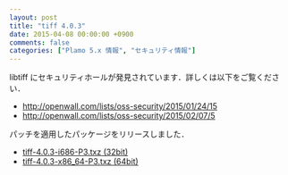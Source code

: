 ```yaml
---
layout: post
title: "tiff 4.0.3"
date: 2015-04-08 00:00:00 +0900
comments: false
categories: ["Plamo 5.x 情報", "セキュリティ情報"]
---
```


libtiff にセキュリティホールが発見されています．詳しくは以下をご覧ください．

* http://openwall.com/lists/oss-security/2015/01/24/15
* http://openwall.com/lists/oss-security/2015/02/07/5

パッチを適用したパッケージをリリースしました．

* [tiff-4.0.3-i686-P3.txz (32bit)](ftp://plamo.linet.gr.jp/pub/Plamo-5.x/x86/plamo/02_x11/tiff-4.0.3-i686-P3.txz)
* [tiff-4.0.3-x86_64-P3.txz (64bit)](ftp://plamo.linet.gr.jp/pub/Plamo-5.x/x86_64/plamo/02_x11/tiff-4.0.3-x86_64-P3.txz)
